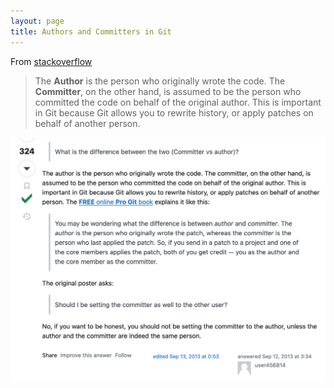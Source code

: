 ```yaml
---
layout: page
title: Authors and Committers in Git
---
```


From [stackoverflow](https://stackoverflow.com/questions/18750808/difference-between-author-and-committer-in-git/18754896#18754896)

> The **Author** is the person who originally wrote the code. The **Committer**, on the other hand, is assumed to be the person who committed the code on behalf of the original author. This is important in Git because Git allows you to rewrite history, or apply patches on behalf of another person.

![](/assets/author_vs_committer.png)